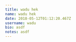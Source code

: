 ```yaml
---
title: wadu hek
name: wadu hek
date: 2018-05-12T01:12:20.467Z
username: wadu
bio: asdf
notes: asdf
---
```


